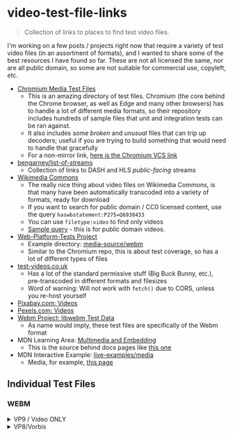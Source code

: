 # video-test-file-links
> Collection of links to places to find test video files.

I'm working on a few posts / projects right now that require a variety of test video files (in an assortment of formats), and I wanted to share some of the best resources I have found so far. These are not all licensed the same, nor are all public domain, so some are not suitable for commercial use, copyleft, etc.

- [Chromium Media Test Files](https://github.com/chromium/chromium/tree/master/media/test/data)
	- This is an amazing directory of test files. Chromium (the core behind the Chrome browser, as well as Edge and many other browsers) has to handle a lot of different media formats, so their repository includes hundreds of sample files that unit and integration tests can be ran against.
	- It also includes some *broken* and *unusual* files that can trip up decoders; useful if you are trying to build something that would need to handle that gracefully
	- For a non-mirror link, [here is the Chromium VCS link](https://chromium.googlesource.com/chromium/src/media/+/refs/heads/master/test/data/)
- [bengarney/list-of-streams](https://github.com/bengarney/list-of-streams)
	- Collection of links to DASH and HLS *public-facing* streams
- [Wikimedia Commons](https://commons.wikimedia.org/)
	- The really nice thing about video files on Wikimedia Commons, is that many have been automatically transcoded into a variety of formats, ready for download
	- If you want to search for public domain / CC0 licensed content, use the query `haswbstatement:P275=Q6938433`
	- You can use `filetype:video` to find only videos
	- [Sample query](https://commons.wikimedia.org/w/index.php?search=filetype%3Avideo+haswbstatement%3AP275%3DQ6938433&title=Special:Search&profile=advanced) - this is for public domain videos.
- [Web-Platform-Tests Project](https://github.com/web-platform-tests/wpt)
	- Example directory: [media-source/webm](https://github.com/web-platform-tests/wpt/tree/master/media-source/webm)
	- Similar to the Chromium repo, this is about test coverage, so has a lot of different types of files
- [test-videos.co.uk](https://test-videos.co.uk/)
	- Has a lot of the standard permissive stuff (Big Buck Bunny, etc.), pre-transcoded in different formats and filesizes
	- Word of warning: Will not work with `fetch()` due to CORS, unless you re-host yourself
- [Pixabay.com: Videos](https://pixabay.com/videos/)
- [Pexels.com: Videos](https://www.pexels.com/videos/)
- [Webm Project: libwebm Test Data](https://github.com/webmproject/libwebm/tree/master/testing/testdata)
	- As name would imply, these test files are specifically of the Webm format
- MDN Learning Area: [Multimedia and Embedding](https://github.com/mdn/learning-area/tree/master/html/multimedia-and-embedding/video-and-audio-content)
	- This is the source behind docs pages like [this one](https://developer.mozilla.org/en-US/docs/Learn/JavaScript/Client-side_web_APIs/Video_and_audio_APIs)
- MDN Interactive Example: [live-examples/media](https://github.com/mdn/interactive-examples/tree/master/live-examples/media)
	- Media, for example, [this page](https://developer.mozilla.org/en-US/docs/Web/HTML/Element/video)

## Individual Test Files
### WEBM
<details>
	<summary>VP9 / Video ONLY</summary>

- https://raw.githubusercontent.com/web-platform-tests/wpt/master/media-source/webm/test-vp9.webm
- https://upload.wikimedia.org/wikipedia/commons/transcoded/6/60/Wikipedia_logo_puzzle_globe_spins_horizontally_and_vertically%2C_revealing_the_contents_of_all_of_its_puzzle_pieces_%284K_resolution%29_%28VP9%29.webm/Wikipedia_logo_puzzle_globe_spins_horizontally_and_vertically%2C_revealing_the_contents_of_all_of_its_puzzle_pieces_%284K_resolution%29_%28VP9%29.webm.120p.vp9.webm
</details>

<details>
	<summary>VP8/Vorbis</summary>

- https://mdn.github.io/learning-area/html/multimedia-and-embedding/video-and-audio-content/rabbit320.webm
- https://upload.wikimedia.org/wikipedia/commons/transcoded/8/87/Schlossbergbahn.webm/Schlossbergbahn.webm.160p.webm
- https://upload.wikimedia.org/wikipedia/commons/transcoded/2/22/Volcano_Lava_Sample.webm/Volcano_Lava_Sample.webm.160p.webm
- https://interactive-examples.mdn.mozilla.net/media/cc0-videos/flower.webm
- https://www.w3schools.com/tags/mov_bbb.webm
- http://dl5.webmfiles.org/big-buck-bunny_trailer.webm
- https://storage.googleapis.com/web-dev-assets/video-and-source-tags/chrome.webm
- https://upload.wikimedia.org/wikipedia/commons/transcoded/f/f5/STB_Stuttgart_F%C3%B6hrich_U6_Line_Entering_Station_VIDEO.webm/STB_Stuttgart_F%C3%B6hrich_U6_Line_Entering_Station_VIDEO.webm.160p.webm
</details>

